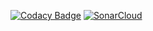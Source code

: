 [![Codacy Badge](https://api.codacy.com/project/badge/Grade/0472b7716de5415894724b61ffb066f0)](https://www.codacy.com/manual/ak.mail.ru/DesktopFX?utm_source=github.com&amp;utm_medium=referral&amp;utm_content=ak-git/DesktopFX&amp;utm_campaign=Badge_Grade)
[![SonarCloud](https://sonarcloud.io/images/project_badges/sonarcloud-white.svg)](https://sonarcloud.io/dashboard?id=ak-git_DesktopFX)
